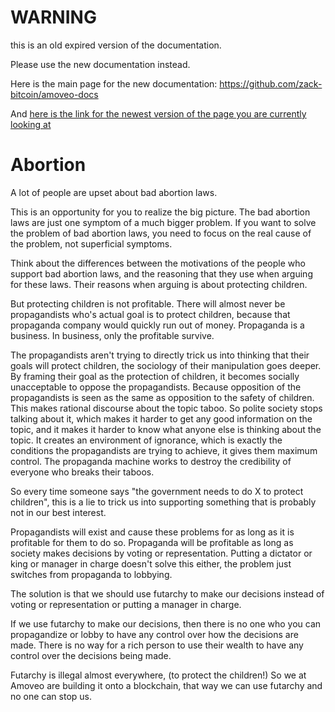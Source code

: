 WARNING
========

this is an old expired version of the documentation.

Please use the new documentation instead. 

Here is the main page for the new documentation: https://github.com/zack-bitcoin/amoveo-docs 

And [here is the link for the newest version of the page you are currently looking at](https://github.com/zack-bitcoin/amoveo-docs/blob/master//use-cases-and-ideas/abortion.md)

Abortion
======

A lot of people are upset about bad abortion laws.

This is an opportunity for you to realize the big picture. The bad abortion laws are just one symptom of a much bigger problem. If you want to solve the problem of bad abortion laws, you need to focus on the real cause of the problem, not superficial symptoms.

Think about the differences between the motivations of the people who support bad abortion laws, and the reasoning that they use when arguing for these laws.
Their reasons when arguing is about protecting children.

But protecting children is not profitable. There will almost never be propagandists who's actual goal is to protect children, because that propaganda company would quickly run out of money. Propaganda is a business. In business, only the profitable survive.

The propagandists aren't trying to directly trick us into thinking that their goals will protect children, the sociology of their manipulation goes deeper. By framing their goal as the protection of children, it becomes socially unacceptable to oppose the propagandists. Because opposition of the propagandists is seen as the same as opposition to the safety of children.
This makes rational discourse about the topic taboo. So polite society stops talking about it, which makes it harder to get any good information on the topic, and it makes it harder to know what anyone else is thinking about the topic. It creates an environment of ignorance, which is exactly the conditions the propagandists are trying to achieve, it gives them maximum control.
The propaganda machine works to destroy the credibility of everyone who breaks their taboos.

So every time someone says "the government needs to do X to protect children", this is a lie to trick us into supporting something that is probably not in our best interest.


Propagandists will exist and cause these problems for as long as it is profitable for them to do so.
Propaganda will be profitable as long as society makes decisions by voting or representation.
Putting a dictator or king or manager in charge doesn't solve this either, the problem just switches from propaganda to lobbying.

The solution is that we should use futarchy to make our decisions instead of voting or representation or putting a manager in charge.

If we use futarchy to make our decisions, then there is no one who you can propagandize or lobby to have any control over how the decisions are made. There is no way for a rich person to use their wealth to have any control over the decisions being made.

Futarchy is illegal almost everywhere, (to protect the children!)
So we at Amoveo are building it onto a blockchain, that way we can use futarchy and no one can stop us.
